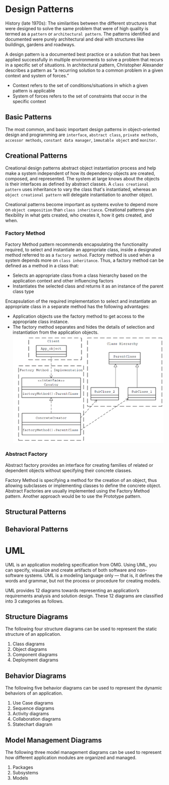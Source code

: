 # Design Patterns
History (late 1970s): The similarities between the different structures that were designed to solve the same problem that were of high quality is termed as a `pattern` or `architectural pattern`.
The patterns identified and documented were purely architectural and deal with structures like buildings, gardens and roadways.

A design pattern is a documented best practice or a solution that has
been applied successfully in multiple environments to solve a problem that recurs
in a specific set of situations.
In architectural pattern, Christopher Alexander describes a pattern as “a recurring solution to
a common problem in a given context and system of forces.”
- Context refers to the set of conditions/situations in which a given pattern is applicable
- System of forces refers to the set of constraints that occur in the specific context

## Basic Patterns
The most common, and basic important design patterns in object-oriented design and
programming are `interface`, `abstract class`, `private methods`, `accessor methods`, `constant data manager`, `ìmmutable object` and `monitor`.

## Creational Patterns
Creational design patterns abstract object instantiation process and help make a system
independent of how its dependency objects are created, composed, and represented. The system at large knows about the objects is their
interfaces as defined by abstract classes. A `class creational
pattern` uses inheritance to vary the class that's instantiated, whereas an `object creational
pattern` will delegate instantiation to another object.

Creational patterns become important as systems evolve to depend more on `object
composition` than `class inheritance`. Creational patterns give flexibility in what gets created, who creates it, how it gets created, and when.

### Factory Method
Factory Method pattern recommends encapsulating the
functionality required, to select and instantiate an appropriate class, inside a
designated method referred to as a `factory method`. Factory method is used when a system depends more on `class inheritance`. Thus, a factory method can
be defined as a method in a class that:
- Selects an appropriate class from a class hierarchy based on the application
context and other influencing factors
- Instantiates the selected class and returns it as an instance of the parent
class type

Encapsulation of the required implementation to select and instantiate an
appropriate class in a separate method has the following advantages:
- Application objects use the factory method to get access to
the appropriate class instance.
- The factory method separates and hides the details of selection and instantiation from the application
objects.
![img.png](factory-method.png)

### Abstract Factory
Abstract factory provides an interface for creating families of related or dependent objects without specifying
their concrete classes.

Factory Method is specifying a method for the creation of an object, thus
allowing subclasses or implementing classes to define the concrete object. Abstract
Factories are usually implemented using the Factory Method pattern. Another
approach would be to use the Prototype pattern.

## Structural Patterns


## Behavioral Patterns

# UML
UML is an application modeling specification from OMG. Using
UML, you can specify, visualize and create artifacts of both software and non-software
systems. UML is a modeling language only — that is,
it defines the words and grammar, but not the process or procedure for creating
models.

UML provides 12 diagrams towards representing an application’s requirements analysis
and solution design. These 12 diagrams are classified into 3 categories
as follows.

## Structure Diagrams
The following four structure diagrams can be used to represent
the static structure of an application.
1. Class diagrams
2. Object diagrams
3. Component diagrams
4. Deployment diagrams

## Behavior Diagrams
The following five behavior diagrams can be used to represent
the dynamic behaviors of an application.
1. Use Case diagrams
2. Sequence diagrams
3. Activity diagrams
4. Collaboration diagrams
5. Statechart diagram

## Model Management Diagrams
The following three model management diagrams can be used
to represent how different application modules are organized and managed.
1. Packages
2. Subsystems
3. Models








